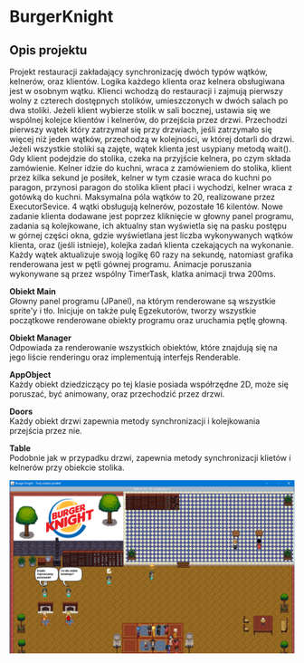 # BurgerKnight
## Opis projektu  
Projekt restauracji zakładający synchronizację dwóch typów wątków, kelnerów, oraz klientów. Logika każdego klienta oraz kelnera obsługiwana jest w osobnym wątku. Klienci wchodzą do restauracji i zajmują pierwszy wolny z czterech dostępnych stolików, umieszczonych w dwóch salach po dwa stoliki. Jeżeli klient wybierze stolik w sali bocznej, ustawia się we wspólnej kolejce klientów i kelnerów, do przejścia przez drzwi. Przechodzi pierwszy wątek który zatrzymał się przy drzwiach, jeśli zatrzymało się więcej niż jeden wątków, przechodzą w kolejności, w której dotarli do drzwi.  Jeżeli wszystkie stoliki są zajęte, wątek klienta jest usypiany metodą wait(). Gdy klient podejdzie do stolika, czeka na przyjście kelnera, po czym składa zamówienie. Kelner idzie do kuchni, wraca z zamówieniem do stolika, klient przez kilka sekund je posiłek, kelner w tym czasie wraca do kuchni po paragon, przynosi paragon do stolika klient płaci i wychodzi, kelner wraca z gotówką do kuchni. Maksymalna póla wątków to 20, realizowane przez ExecutorSevice. 4 wątki obsługują kelnerów, pozostałe 16 kilentów. Nowe zadanie klienta dodawane jest poprzez kliknięcie w głowny panel programu, zadania są kolejkowane, ich aktualny stan wyświetla się na pasku postępu w górnej części okna, gdzie wyświetlana jest liczba wykonywanych wątków klienta, oraz (jeśli istnieje), kolejka zadań klienta czekających na wykonanie. Każdy wątek aktualizuje swoją logikę 60 razy na sekundę, natomiast grafika renderowana jest w pętli gównej programu. Animacje poruszania wykonywane są przez wspólny TimerTask, klatka animacji trwa 200ms.  
  
**Obiekt Main**  
Głowny panel programu (JPanel), na którym renderowane są wszystkie sprite'y i tło. Inicjuje on także pulę Egzekutorów, tworzy wszystkie początkowe renderowane obiekty programu oraz uruchamia pętlę głowną.
  
**Obiekt Manager**  
Odpowiada za renderowanie wszystkich obiektów, które znajdują się na jego liście renderingu oraz implementują interfejs Renderable. 
  
**AppObject**  
Każdy obiekt dziedziczący po tej klasie posiada współrzędne 2D, może się poruszać, być animowany, oraz przechodzić przez drzwi.  
  
**Doors**  
Każdy obiekt drzwi zapewnia metody synchronizacji i kolejkowania przejścia przez nie.
  
**Table**  
Podobnie jak w przypadku drzwi, zapewnia metody synchronizacji klietów i kelnerów przy obiekcie stolika.

![](screenshots/screenshot.png)
